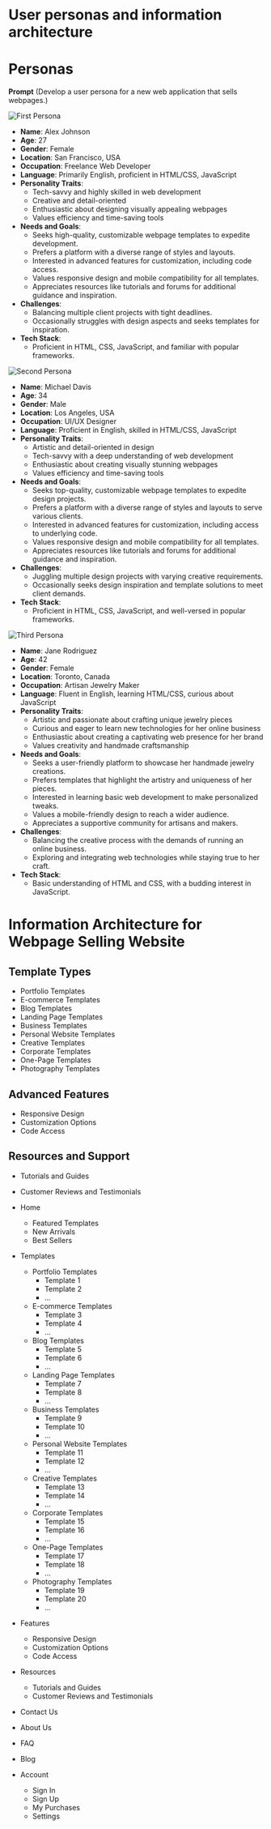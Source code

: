 # User personas and information architecture 

# Personas

 **Prompt** 
(Develop a user persona for a new web application that sells webpages.)

![First Persona](https://github.com/stipe-jurkovic/HCL-2023-24-Jurkovic/blob/main/misc/AIphotos/thispersondoesnotexist.jpg)

- **Name**: Alex Johnson
- **Age**: 27
- **Gender**: Female
- **Location**: San Francisco, USA
- **Occupation**: Freelance Web Developer
- **Language**: Primarily English, proficient in HTML/CSS, JavaScript
- **Personality Traits**:
  - Tech-savvy and highly skilled in web development
  - Creative and detail-oriented
  - Enthusiastic about designing visually appealing webpages
  - Values efficiency and time-saving tools
- **Needs and Goals**:
  - Seeks high-quality, customizable webpage templates to expedite development.
  - Prefers a platform with a diverse range of styles and layouts.
  - Interested in advanced features for customization, including code access.
  - Values responsive design and mobile compatibility for all templates.
  - Appreciates resources like tutorials and forums for additional guidance and inspiration.
- **Challenges**:
  - Balancing multiple client projects with tight deadlines.
  - Occasionally struggles with design aspects and seeks templates for inspiration.
- **Tech Stack**:
  - Proficient in HTML, CSS, JavaScript, and familiar with popular frameworks.

![Second Persona](https://github.com/stipe-jurkovic/HCL-2023-24-Jurkovic/blob/main/misc/AIphotos/thispersondoesnotexist1.jpg)

- **Name**: Michael Davis
- **Age**: 34
- **Gender**: Male
- **Location**: Los Angeles, USA
- **Occupation**: UI/UX Designer
- **Language**: Proficient in English, skilled in HTML/CSS, JavaScript
- **Personality Traits**:
  - Artistic and detail-oriented in design
  - Tech-savvy with a deep understanding of web development
  - Enthusiastic about creating visually stunning webpages
  - Values efficiency and time-saving tools
- **Needs and Goals**:
  - Seeks top-quality, customizable webpage templates to expedite design projects.
  - Prefers a platform with a diverse range of styles and layouts to serve various clients.
  - Interested in advanced features for customization, including access to underlying code.
  - Values responsive design and mobile compatibility for all templates.
  - Appreciates resources like tutorials and forums for additional guidance and inspiration.
- **Challenges**:
  - Juggling multiple design projects with varying creative requirements.
  - Occasionally seeks design inspiration and template solutions to meet client demands.
- **Tech Stack**:
  - Proficient in HTML, CSS, JavaScript, and well-versed in popular frameworks.

![Third Persona](https://github.com/stipe-jurkovic/HCL-2023-24-Jurkovic/blob/main/misc/AIphotos/thispersondoesnotexist2.jpg)

- **Name**: Jane Rodriguez
- **Age**: 42
- **Gender**: Female
- **Location**: Toronto, Canada
- **Occupation**: Artisan Jewelry Maker
- **Language**: Fluent in English, learning HTML/CSS, curious about JavaScript
- **Personality Traits**:
  - Artistic and passionate about crafting unique jewelry pieces
  - Curious and eager to learn new technologies for her online business
  - Enthusiastic about creating a captivating web presence for her brand
  - Values creativity and handmade craftsmanship
- **Needs and Goals**:
  - Seeks a user-friendly platform to showcase her handmade jewelry creations.
  - Prefers templates that highlight the artistry and uniqueness of her pieces.
  - Interested in learning basic web development to make personalized tweaks.
  - Values a mobile-friendly design to reach a wider audience.
  - Appreciates a supportive community for artisans and makers.
- **Challenges**:
  - Balancing the creative process with the demands of running an online business.
  - Exploring and integrating web technologies while staying true to her craft.
- **Tech Stack**:
  - Basic understanding of HTML and CSS, with a budding interest in JavaScript.

# Information Architecture for Webpage Selling Website

## Template Types
- Portfolio Templates
- E-commerce Templates
- Blog Templates
- Landing Page Templates
- Business Templates
- Personal Website Templates
- Creative Templates
- Corporate Templates
- One-Page Templates
- Photography Templates

## Advanced Features
- Responsive Design
- Customization Options
- Code Access

## Resources and Support
- Tutorials and Guides
- Customer Reviews and Testimonials

- Home
  - Featured Templates
  - New Arrivals
  - Best Sellers

- Templates
  - Portfolio Templates
    - Template 1
    - Template 2
    - ...
  - E-commerce Templates
    - Template 3
    - Template 4
    - ...
  - Blog Templates
    - Template 5
    - Template 6
    - ...
  - Landing Page Templates
    - Template 7
    - Template 8
    - ...
  - Business Templates
    - Template 9
    - Template 10
    - ...
  - Personal Website Templates
    - Template 11
    - Template 12
    - ...
  - Creative Templates
    - Template 13
    - Template 14
    - ...
  - Corporate Templates
    - Template 15
    - Template 16
    - ...
  - One-Page Templates
    - Template 17
    - Template 18
    - ...
  - Photography Templates
    - Template 19
    - Template 20
    - ...

- Features
  - Responsive Design
  - Customization Options
  - Code Access

- Resources
  - Tutorials and Guides
  - Customer Reviews and Testimonials

- Contact Us
- About Us
- FAQ
- Blog
- Account
  - Sign In
  - Sign Up
  - My Purchases
  - Settings

 
